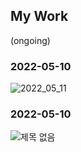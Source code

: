 ## My Work 
(ongoing)

### 2022-05-10
![2022_05_11](https://user-images.githubusercontent.com/62462440/167792092-52190cda-2b39-40f7-b0c9-58ec472ac146.png)


### 2022-05-10
![제목 없음](https://user-images.githubusercontent.com/62462440/167590830-a4ff9fdc-3708-47b0-b6cb-bfcafa32876f.png)


